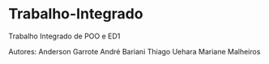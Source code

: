 # Trabalho-Integrado
Trabalho Integrado de POO e ED1

Autores:
Anderson Garrote
André Bariani
Thiago Uehara
Mariane Malheiros
